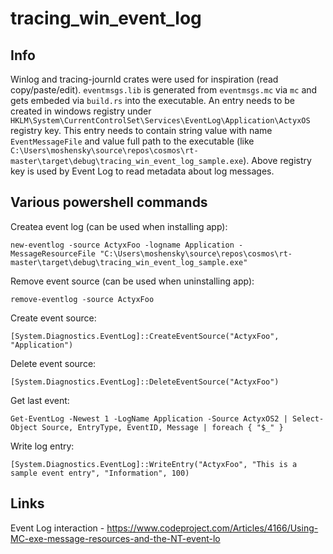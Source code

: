 # tracing_win_event_log

## Info

Winlog and tracing-journld crates were used for inspiration (read copy/paste/edit).
`eventmsgs.lib` is generated from `eventmsgs.mc` via `mc` and gets embeded via `build.rs` into the executable.
An entry needs to be created in windows registry under `HKLM\System\CurrentControlSet\Services\EventLog\Application\ActyxOS` registry key. 
This entry needs to contain string value with name `EventMessageFile` and value full path to the executable (like `C:\Users\moshensky\source\repos\cosmos\rt-master\target\debug\tracing_win_event_log_sample.exe`).
Above registry key is used by Event Log to read metadata about log messages.


## Various powershell commands 

Createa event log (can be used when installing app):

```psh
new-eventlog -source ActyxFoo -logname Application -MessageResourceFile "C:\Users\moshensky\source\repos\cosmos\rt-master\target\debug\tracing_win_event_log_sample.exe" 
```

Remove event source (can be used when uninstalling app):

```psh
remove-eventlog -source ActyxFoo
```

Create event source:
```psh
[System.Diagnostics.EventLog]::CreateEventSource("ActyxFoo", "Application")
```

Delete event source:

```psh
[System.Diagnostics.EventLog]::DeleteEventSource("ActyxFoo")
```

Get last event:

```psh
Get-EventLog -Newest 1 -LogName Application -Source ActyxOS2 | Select-Object Source, EntryType, EventID, Message | foreach { "$_" }
```


Write log entry:

```psh
[System.Diagnostics.EventLog]::WriteEntry("ActyxFoo", "This is a sample event entry", "Information", 100)
```

## Links

Event Log interaction - https://www.codeproject.com/Articles/4166/Using-MC-exe-message-resources-and-the-NT-event-lo